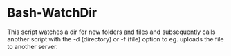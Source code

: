 # Bash-WatchDir
This script watches a dir for new folders and files and subsequently calls another script with the -d (directory) or -f (file) option to eg. uploads the file to another server.
